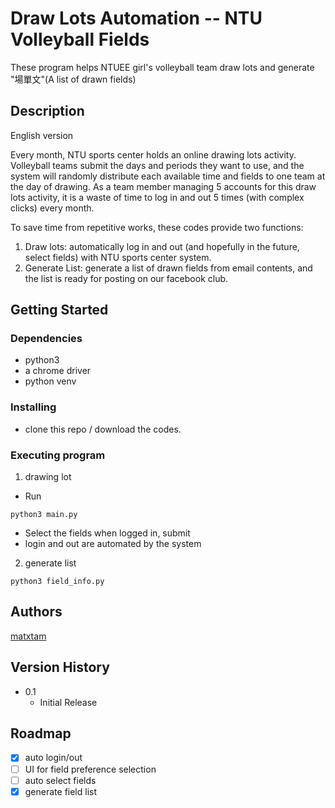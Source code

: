 # Draw Lots Automation -- NTU Volleyball Fields

These program helps NTUEE girl's volleyball team draw lots and generate "場單文"(A list of drawn fields)

## Description

English version

Every month, NTU sports center holds an online drawing lots activity. Volleyball teams submit the days and periods they want to use, 
and the system will randomly distribute each available time and fields to one team at the day of drawing. 
As a team member managing 5 accounts for this draw lots activity, it is a waste of time to log in and out 5 times (with complex clicks) every month. 

To save time from repetitive works, these codes provide two functions:

1. Draw lots: automatically log in and out (and hopefully in the future, select fields) with NTU sports center system.
2. Generate List: generate a list of drawn fields from email contents, and the list is ready for posting on our facebook club.

## Getting Started

### Dependencies

* python3
* a chrome driver
* python venv

### Installing

* clone this repo / download the codes.

### Executing program

1. drawing lot
- Run
```
python3 main.py
```
- Select the fields when logged in, submit
- login and out are automated by the system

2. generate list
```
python3 field_info.py
```

## Authors

[matxtam](https://github.com/matxtam/)

## Version History

* 0.1
    * Initial Release
 
## Roadmap
- [x] auto login/out
- [ ] UI for field preference selection
- [ ] auto select fields
- [x] generate field list
